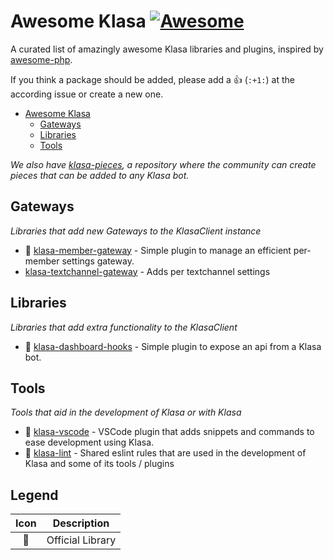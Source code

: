 # Awesome Klasa [![Awesome](https://cdn.rawgit.com/sindresorhus/awesome/d7305f38d29fed78fa85652e3a63e154dd8e8829/media/badge.svg)](https://github.com/sindresorhus/awesome)
A curated list of amazingly awesome Klasa libraries and plugins, inspired by [awesome-php](https://github.com/ziadoz/awesome-php).

If you think a package should be added, please add a :+1: (`:+1:`) at the according issue or create a new one.

- [Awesome Klasa](#awesome-klasa)
    - [Gateways](#gateways)
    - [Libraries](#libraries)
    - [Tools](#tools)
    
*We also have [klasa-pieces](https://github.com/dirigeants/klasa-pieces), a repository where the community can create pieces that can be added to any Klasa bot.*

## Gateways
*Libraries that add new Gateways to the KlasaClient instance*

* 🌠 [klasa-member-gateway](https://github.com/dirigeants/klasa-member-gateway) - Simple plugin to manage an efficient per-member settings gateway.
* [klasa-textchannel-gateway](https://github.com/1Conan/klasa-textchannel-gateway) - Adds per textchannel settings

## Libraries
*Libraries that add extra functionality to the KlasaClient*

* 🌠 [klasa-dashboard-hooks](https://github.com/dirigeants/klasa-dashboard-hooks) - Simple plugin to expose an api from a Klasa bot.

## Tools
*Tools that aid in the development of Klasa or with Klasa*

* 🌠 [klasa-vscode](https://github.com/dirigeants/klasa-vscode) - VSCode plugin that adds snippets and commands to ease development using Klasa.
* 🌠 [klasa-lint](https://github.com/dirigeants/klasa-lint) - Shared eslint rules that are used in the development of Klasa and some of its tools / plugins

## Legend

| Icon | Description      |
| :--: | ---------------- |
| 🌠   | Official Library |
